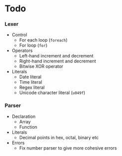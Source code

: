 # Todo
### Lexer
- Control
    - For each loop (`foreach`)
    - For loop (`for`)
- Operators
    - Left-hand increment and decrement
    - Right-hand increment and decrement
    - Bitwise XOR operator
- Literals
    - Date literal
    - Time literal
    - Regex literal
    - Unicode character literal (`u049f`)

### Parser
- Declaration
    - Array
    - Function
- Literals
    - Decimal points in hex, octal, binary etc
- Errors
    - Fix number parser to give more cohesive errors